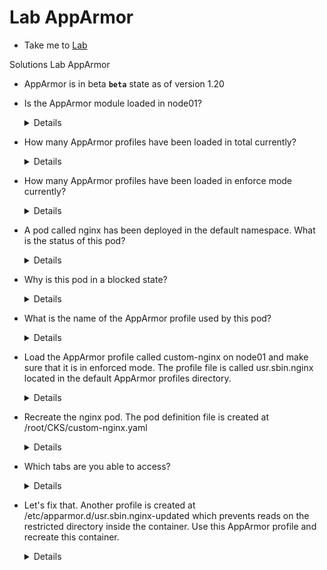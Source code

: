 # Lab AppArmor
  - Take me to [Lab](https://kodekloud.com/courses/1378608/lectures/31704459)

Solutions Lab AppArmor

- AppArmor is in beta **`beta`** state as of version 1.20

- Is the AppArmor module loaded in node01?
  <details>
  ```
  Run
  $ ssh node01
  $ aa-status
  ```
  </details>

- How many AppArmor profiles have been loaded in total currently?
  <details>
    ```
    Run
    $ ssh node01
    $ aa-status
    
    52
    ```
  </details>

- How many AppArmor profiles have been loaded in enforce mode currently?
  <details>
    ```
    Run
    $ ssh node01
    $ aa-status

    15
    ```
  </details>

- A pod called nginx has been deployed in the default namespace.
What is the status of this pod?
  <details>
    ```
    Run
    Exit from node01 using
    $ exit
    Then get the pods using and examine the status
    $ kubectl get pods
    Blocked
    ```
  </details>

- Why is this pod in a blocked state?
  <details>
    ```
    Inspect the error message for this pod by running
    $ kubectl describe pod nginx
    AppArmor profile not loaded
    ```
  </details>

- What is the name of the AppArmor profile used by this pod?
  <details>
    ```
    Inspect the failure message for this pod by running
    $ kubectl describe pod nginx
    Custom nginx
    ```
  </details>

- Load the AppArmor profile called custom-nginx on node01 and make sure that it is in enforced mode.
The profile file is called usr.sbin.nginx located in the default AppArmor profiles directory.
  <details>
  ```
  $ ssh node01
  $ apparmor_parser -q /etc/apparmor.d/usr.sbin.nginx
  Custom nginx
  ```
  </details>

- Recreate the nginx pod. The pod definition file is created at /root/CKS/custom-nginx.yaml
  <details>
  ```
  $ exit
  $ kubectl apply -f /root/CKS/custom-nginx.yaml
  ```
  </details>

- Which tabs are you able to access?
  <details>
  ```
  Public and restricted site
  ```
  </details>

- Let's fix that. Another profile is created at /etc/apparmor.d/usr.sbin.nginx-updated which prevents reads on the restricted directory inside the container.
Use this AppArmor profile and recreate this container.
  <details>
  ```
  make sure restricted-nginx is loaded by running
  $ ssh node01
  $ aa-status
  Run it using
  $ apparmor_parser -q /etc/apparmor.d/usr.sbin.nginx-updated
  Validate that it is running using
  $ aa-status
  Update the pod YAML file's annotation with the restricted-nginx apparmor profile and then recreate the pod.
  ```
  </details>
